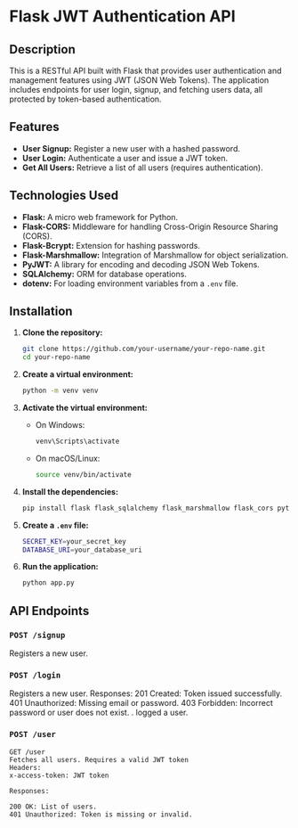 # Flask JWT Authentication API

## Description
This is a RESTful API built with Flask that provides user authentication and management features using JWT (JSON Web Tokens). The application includes endpoints for user login, signup, and fetching users data, all protected by token-based authentication.
## Features

- **User Signup:** Register a new user with a hashed password.
- **User Login:** Authenticate a user and issue a JWT token.
- **Get All Users:** Retrieve a list of all users (requires authentication).

## Technologies Used

- **Flask:** A micro web framework for Python.
- **Flask-CORS:** Middleware for handling Cross-Origin Resource Sharing (CORS).
- **Flask-Bcrypt:** Extension for hashing passwords.
- **Flask-Marshmallow:** Integration of Marshmallow for object serialization.
- **PyJWT:** A library for encoding and decoding JSON Web Tokens.
- **SQLAlchemy:** ORM for database operations.
- **dotenv:** For loading environment variables from a `.env` file.

## Installation

1. **Clone the repository:**

    ```bash
    git clone https://github.com/your-username/your-repo-name.git
    cd your-repo-name
    ```

2. **Create a virtual environment:**

    ```bash
    python -m venv venv
    ```

3. **Activate the virtual environment:**

    - On Windows:
      ```bash
      venv\Scripts\activate
      ```
    - On macOS/Linux:
      ```bash
      source venv/bin/activate
      ```

4. **Install the dependencies:**

    ```bash
    pip install flask flask_sqlalchemy flask_marshmallow flask_cors python-dotenv mysql-connector-python flask_bcrypt pyjwt
    ```

5. **Create a `.env` file:**

    ```bash
    SECRET_KEY=your_secret_key
    DATABASE_URI=your_database_uri
    ```

6. **Run the application:**

    ```bash
    python app.py
    ```

## API Endpoints

### `POST /signup`

Registers a new user.

### `POST /login`
Registers a new user.
Responses:
    201 Created: Token issued successfully.
    401 Unauthorized: Missing email or password.
    403 Forbidden: Incorrect password or user does not exist.
.
logged a  user.
### `POST /user`
    GET /user
    Fetches all users. Requires a valid JWT token
    Headers:
    x-access-token: JWT token

    Responses:

    200 OK: List of users.
    401 Unauthorized: Token is missing or invalid.


